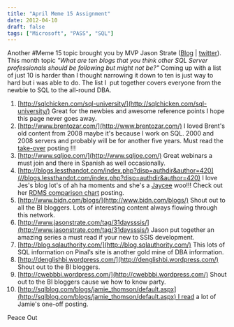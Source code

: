 ```yaml
---
title: "April Meme 15 Assignment"
date: 2012-04-10
draft: false
tags: ["Microsoft", "PASS", "SQL"]
---
```


<!-- ![](http://mattvelic.com/wp-content/uploads/2011/12/meme15new.png)  -->
Another #Meme 15 topic brought you by MVP Jason Strate ([Blog](http://www.jasonstrate.com/) | [twitter](http://twitter.com/#!/stratesql)). This month topic _"What are ten blogs that you think other SQL Server professionals should be following but might not be?"_ Coming up with a list of just 10 is harder than I thought narrowing it down to ten is just way to hard but i was able to do. The list I  put together covers everyone from the newbie to SQL to the all-round DBA.

1.  [http://sqlchicken.com/sql-university/](http://sqlchicken.com/sql-university/) Great for the newbies and awesome reference points I hope this page never goes away.
2.  [http://www.brentozar.com/](http://www.brentozar.com/) I loved Brent's old content from 2008 maybe it's because I work on SQL. 2000 and 2008 servers and probably will be for another five years. Must read the [take-over](http://www.brentozar.com/blitz/) posting !!!
3.  [http://www.sqljoe.com/](http://www.sqljoe.com/) Great webinars a must join and there in Spanish as well occasionally.
4.  [http://blogs.lessthandot.com/index.php?disp=authdir&author=420](//blogs.lessthandot.com/index.php?disp=authdir&author=420) I love Jes's blog lot's of ah ha moments and she's a [Jaycee](http://www.usjaycees.org) woo!!! Check out her [RDMS comparison chart](http://blogs.lessthandot.com/index.php/DataMgmt/DataDesign/a-comparison-of-relational-database) posting.
5.  [http://www.bidn.com/blogs/](http://www.bidn.com/blogs/) Shout out to all the BI bloggers. Lots of interesting content always flowing through this network.
6.  [http://www.jasonstrate.com/tag/31daysssis/](http://www.jasonstrate.com/tag/31daysssis/) Jason put together an amazing series a must read if your new to SSIS development.
7.  [http://blog.sqlauthority.com/](http://blog.sqlauthority.com/) This lots of SQL information on Pinal’s site is another gold mine of DBA information.
8.  [http://denglishbi.wordpress.com/](http://denglishbi.wordpress.com/) Shout out to the BI bloggers.
9.  [http://cwebbbi.wordpress.com/](http://cwebbbi.wordpress.com/) Shout out to the BI bloggers cause we how to know party.
10.  [http://sqlblog.com/blogs/jamie_thomson/default.aspx](http://sqlblog.com/blogs/jamie_thomson/default.aspx) I read a lot of Jamie's one-off posting.

Peace Out